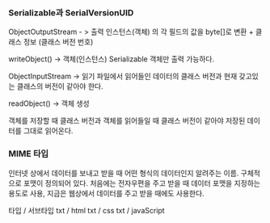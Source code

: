 ### Serializable과 SerialVersionUID

ObjectOutputStream - > 출력
인스턴스(객체) 의 각 필드의 값을 byte[]로 변환 + 클래스 정보 (클래스 버전 번호)

writeObject() -> 객체(인스턴스)
Serializable 객체만 출력 가능하다.

ObjectInputStream -> 읽기
파일에서 읽어들인 데이터의 클래스 버전과 현재 갖고있는 클래스의 버전이 같아야 한다.

readObject() -> 객체 생성

객체를 저장할 때 클래스 버전과 객체를 읽어들일 때 클래스 버전이 같아야 저장된 데이터를 그대로 읽어온다.

### MIME 타입

인터넷 상에서 데이터를 보내고 받을 때 어떤 형식의 데이터인지 알려주는 이름. 구체적으로 포맷이 정의되어 있다.
처음에는 전자우편을 주고 받을 때 데이터 포맷을 지정하는 용도로 사용, 지금은 웹상에서 데이터를 주고 받을 때에도 사용한다.

타입 / 서브타입
txt / html
txt / css
txt / javaScript



